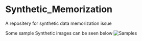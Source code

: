 # Synthetic_Memorization
A repositery for synthetic data memorization issue 

Some sample Synthetic images can be seen below 
![Samples](Samples.png)

